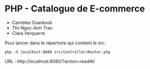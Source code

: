 # PHP - Catalogue de E-commerce

- Caméléa Ouarkoub
- Thi-Ngoc-Anh Tran
- Clara Verquerre


Pour lancer dans le répertoire qui contient le src: 
```
php -S localhost:8080 src/Controller/Router.php
```

URL : http://localhost:8080/?action=readAll

